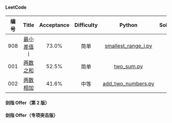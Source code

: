 #### LeetCode

| 编号 |                            Title                             | Acceptance | Difficulty |                       Python                        | Solution |
| :--: | :----------------------------------------------------------: | :--------: | :--------: | :-------------------------------------------------: | -------- |
| 908  | [最小差值i](https://leetcode-cn.com/problems/smallest-range-i/) |   73.0%    |    简单    | [smallest_range_i.py](code/908-smallest_range_i.py) |          |
| 001  |    [两数之和](https://leetcode-cn.com/problems/two-sum/)     |   52.5%    |    简单    |          [two_sum.py](code/001-two_sum.py)          |          |
| 002  | [两数相加](https://leetcode-cn.com/problems/add-two-numbers) |   41.6%    |    中等    |  [add_two_numbers.py](code/002-add_two_numbers.py)  |          |



#### 剑指 Offer（第 2 版）

#### 剑指 Offer（专项突击版）
 
